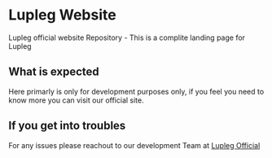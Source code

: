 # Lupleg Website
Lupleg official website Repository - This is a complite landing page for Lupleg 

## What is expected
Here primarly is only for development purposes only, if you feel you need to know more you can visit our official site.

## If you get into troubles
For any issues please reachout to our development Team at [Lupleg Official](https://lupleg.website)